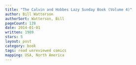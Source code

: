 ```yaml
---
title: "The Calvin and Hobbes Lazy Sunday Book (Volume 4)"
author: Bill Watterson
authorSort: Watterson, Bill
pageCount: 128
date: 2014-01-01
written: 1989
stars: 5
layout: post
category: book
tags: read unreviewed comics
mapping: USA, North America
---
```

